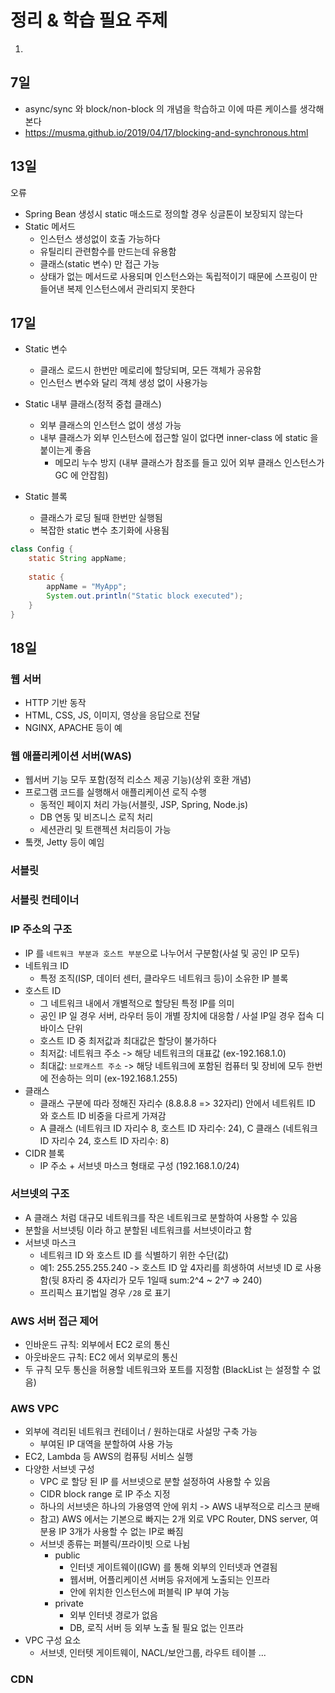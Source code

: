 # 정리 & 학습 필요 주제
1. 

## 7일
- async/sync 와 block/non-block 의 개념을 학습하고 이에 따른 케이스를 생각해본다
- https://musma.github.io/2019/04/17/blocking-and-synchronous.html

## 13일

오류 
- Spring Bean 생성시 static 매소드로 정의할 경우 싱글톤이 보장되지 않는다
- Static 메서드
  - 인스턴스 생성없이 호출 가능하다
  - 유틸리티 관련함수를 만드는데 유용함
  - 클래스(static 변수) 만 접근 가능
  - 상태가 없는 메서드로 사용되며 인스턴스와는 독립적이기 때문에 스프링이 만들어낸 복제 인스턴스에서 관리되지 못한다

## 17일
- Static 변수
  - 클래스 로드시 한번만 메로리에 할당되며, 모든 객체가 공유함
  - 인스턴스 변수와 달리 객체 생성 없이 사용가능
- Static 내부 클래스(정적 중첩 클래스)
  - 외부 클래스의 인스턴스 없이 생성 가능
  - 내부 클래스가 외부 인스턴스에 접근할 일이 없다면 inner-class 에 static 을 붙이는게 좋음
    - 메모리 누수 방지 (내부 클래스가 참조를 들고 있어 외부 클래스 인스턴스가 GC 에 안잡힘)
  
- Static 블록
  - 클래스가 로딩 될때 한번만 실행됨
  - 복잡한 static 변수 초기화에 사용됨
``` java
class Config {
    static String appName;
    
    static {
        appName = "MyApp";
        System.out.println("Static block executed");
    }
}
```
## 18일

### 웹 서버
- HTTP  기반 동작
- HTML, CSS, JS, 이미지, 영상을 응답으로 전달
- NGINX, APACHE 등이 예

### 웹 애플리케이션 서버(WAS)
- 웹서버 기능 모두 포함(정적 리소스 제공 기능)(상위 호환 개념)
- 프로그램 코드를 실행해서 애플리케이션 로직 수행
  - 동적인 페이지 처리 가능(서블릿, JSP, Spring, Node.js)
  - DB 연동 및 비즈니스 로직 처리
  - 세션관리 및 트랜젝션 처리등이 가능
- 톸캣, Jetty 등이 예임

### 서블릿

### 서블릿 컨테이너

### IP 주소의  구조
- IP 를 `네트워크 부분과 호스트 부분`으로 나누어서 구분함(사설 및 공인 IP 모두)
- 네트워크 ID
  - 특정 조직(ISP, 데이터 센터, 클라우드 네트워크 등)이 소유한 IP 블록
- 호스트 ID
  - 그 네트워크 내에서 개별적으로 할당된 특정 IP를 의미
  - 공인 IP 일 경우 서버, 라우터 등이 개별 장치에 대응함 / 사설 IP일 경우 접속 디바이스 단위
  - 호스트 ID 중 최저값과 최대값은 할당이 불가하다
  - 최저값: 네트워크 주소 -> 해당 네트워크의 대표값 (ex-192.168.1.0)
  - 최대값: `브로캐스트 주소` -> 해당 네트워크에 포함된 컴퓨터 및 장비에 모두 한번에 전송하는 의미 (ex-192.168.1.255)
- 클래스
  - 클래스 구분에 따라 정해진 자리수 (8.8.8.8 => 32자리) 안에서 네트워트 ID 와 호스트 ID 비중을 다르게 가져감
  - A 클래스 (네트워크 ID 자리수 8, 호스트 ID 자리수: 24), C 클래스 (네트워크 ID 자리수 24, 호스트 ID 자리수: 8)
- CIDR 블록
  - IP 주소 + 서브넷 마스크 형태로 구성 (192.168.1.0/24)

### 서브넷의 구조
- A 클래스 처럼 대규모 네트워크를 작은 네트워크로 분할하여 사용할 수 있음
- 분할을 서브넷팅 이라 하고 분할된 네트워크를 서브넷이라고 함
- 서브넷 마스크
  - 네트워크 ID 와 호스트 ID 를 식별하기 위한 수단(값)
  - 예1: 255.255.255.240 -> 호스트 ID 앞 4자리를 희생하여 서브넷 ID 로 사용함(뒷 8자리 중 4자리가 모두 1일때 sum:2^4 ~ 2^7 => 240)
  - 프리픽스 표기법일 경우 `/28` 로 표기

### AWS 서버 접근 제어
- 인바운드 규칙: 외부에서 EC2 로의 통신
- 아웃바운드 규칙: EC2 에서 외부로의 통신
- 두 규칙 모두 통신을 허용할 네트워크와 포트를 지정함 (BlackList 는 설정할 수 없음)

### AWS VPC
- 외부에 격리된 네트워크 컨테이너 / 원하는대로 사설망 구축 가능
  - 부여된 IP 대역을 분할하여 사용 가능
- EC2, Lambda 등 AWS의 컴퓨팅 서비스 실행
- 다양한 서브넷 구성
  - VPC 로 할당 된 IP 를 서브넷으로 분할 설정하여 사용할 수 있음
  - CIDR block range 로 IP 주소 지정
  - 하나의 서브넷은 하나의 가용영역 안에 위치 -> AWS 내부적으로 리스크 분배
  - 참고) AWS 에서는 기본으로 빠지는 2개 외로 VPC Router, DNS server, 여분용 IP 3개가 사용할 수 없는 IP로 빠짐
  - 서브넷 종류는 퍼블릭/프라이빗 으로 나뉨
    - public 
      - 인터넷 게이트웨이(IGW) 를 통해 외부의 인터넷과 연결됨
      - 웹서버, 어플리케이션 서버등 유저에게 노출되는 인프라
      - 안에 위치한 인스턴스에 퍼블릭 IP 부여 가능 
    - private
      - 외부 인터넷 경로가 없음
      - DB, 로직 서버 등 외부 노출 될 필요 없는 인프라
- VPC 구성 요소
  - 서브넷, 인터텟 게이트웨이, NACL/보안그룹, 라우트 테이블 ...

### CDN
